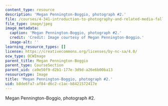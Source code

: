 ```yaml
---
content_type: resource
description: 'Megan Pennington-Boggio, photograph #2.'
file: /courses/4-341-introduction-to-photography-and-related-media-fall-2007/b8de6fa7af84d6c2c1acb8421572417e_andres2.jpg
file_type: image/jpeg
image_metadata:
  caption: 'Megan Pennington-Boggio, photograph #2.'
  credit: 'Credit: Image courtesy of Megan Pennington-Boggio.'
  image-alt: ''
learning_resource_types: []
license: https://creativecommons.org/licenses/by-nc-sa/4.0/
ocw_type: OCWImage
parent_title: Megan Pennington-Boggio
parent_type: CourseSection
parent_uid: ca9e50f9-d2b1-177e-3d9d-a26e6b00ba13
resourcetype: Image
title: 'Megan Pennington-Boggio, photograph #2.'
uid: b8de6fa7-af84-d6c2-c1ac-b8421572417e
---
```

Megan Pennington-Boggio, photograph #2.